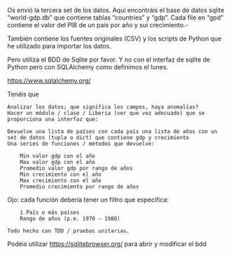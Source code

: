 Os envió la tercera set de los datos. Aquí encontráis el base de datos sqlite “world-gdp.db” que contiene tablas “countries” y “gdp”. Cada file en “gpd” contiene el valor del PIB de un país por año y sui crecimiento.-

También contiene los fuentes originales (CSV)  y los scripts de Python que he utilizado para importar los datos.

 

Pero utiliza el BDD de Sqlite por favor. Y no con el interfaz de sqlite de Python pero con SQLAlchemy como definimos el lunes.

https://www.sqlalchemy.org/

 

 

Tenéis que

    Analizar los datos; que significa los campos, haya anomalías?
    Hacer un módulo / clase / Liberia (ver que vez adecuado) que se proporciona una interfaz que:

    Devuelve una lista de países con cada país una lista de años con un set de datos (tupla o dict) que contiene gdp y crecimiento
    Una series de funciones / métodos que devuelve:

        Min valor gdp con el año 
        Max valor gdp con el año 
        Promedio valor gdp por rango de años
        Min crecimiento con el año 
        Max crecimiento con el año 
        Promedio crecimiento por rango de años


Ojo: cada función debería tener un filtro que especifica:

        1 País o más países 
        Rango de años (p.e. 1970 – 1980)

    Todo hecho con TDD / pruebas unitarias. 

 

 

Podéis utilizar https://sqlitebrowser.org/ para abrir y modificar el bdd

 